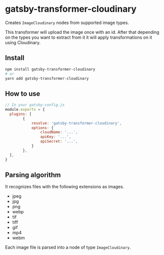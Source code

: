 # gatsby-transformer-cloudinary

Creates `ImageCloudinary` nodes from supported image types.

This transformer will upload the image once with an id.
After that depending on the types you want to extract from it it
will apply transformations on it using Cloudinary.

## Install

```bash
npm install gatsby-transformer-cloudinary
# or
yarn add gatsby-transformer-cloudinary
```

## How to use

```js
// In your gatsby-config.js
module.exports = {
  plugins: [
        {
            resolve: 'gatsby-transformer-cloudinary',
            options: {
                cloudName: '...',
                apiKey: '...',
                apiSecret: '...',
            }
        },
  ],
}
```

## Parsing algorithm

It recognizes files with the following extensions as images.

- jpeg
- jpg
- png
- webp
- tif
- tiff
- gif
- mp4
- webm

Each image file is parsed into a node of type `ImageCloudinary`.
